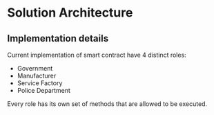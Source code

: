 # Solution Architecture

## Implementation details

Current implementation of smart contract have 4 distinct roles:

- Government
- Manufacturer
- Service Factory
- Police Department

Every role has its own set of methods that are allowed to be executed.